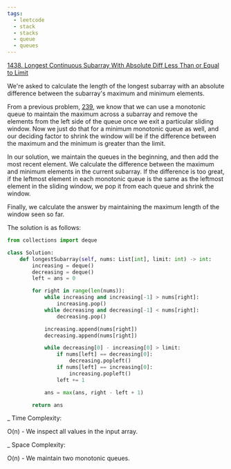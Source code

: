```yaml
---
tags:
  - leetcode
  - stack
  - stacks
  - queue
  - queues
---
```


<a href="https://leetcode.com/problems/longest-continuous-subarray-with-absolute-diff-less-than-or-equal-to-limit/">
1438. Longest Continuous Subarray With Absolute Diff Less Than or Equal to Limit</a>

We're asked to calculate the length of the longest subarray with an absolute
difference between the subarray's maximum and minimum elements.

From a previous problem, <a href="239.html">239</a>, we know that we can use a
monotonic queue to maintain the maximum across a subarray and remove the
elements from the left side of the queue once we exit a particular sliding
window. Now we just do that for a minimum monotonic queue as well, and our
deciding factor to shrink the window will be if the difference between the
maximum and the minimum is greater than the limit.

In our solution, we maintain the queues in the beginning, and then add the most
recent element. We calculate the difference between the maximum and minimum
elements in the current subarray. If the difference is too great, if the
leftmost element in each monotonic queue is the same as the leftmost element in
the sliding window, we pop it from each queue and shrink the window.

Finally, we calculate the answer by maintaining the maximum length of the window
seen so far.

The solution is as follows:

```python
from collections import deque

class Solution:
    def longestSubarray(self, nums: List[int], limit: int) -> int:
        increasing = deque()
        decreasing = deque()
        left = ans = 0

        for right in range(len(nums)):
            while increasing and increasing[-1] > nums[right]:
                increasing.pop()
            while decreasing and decreasing[-1] < nums[right]:
                decreasing.pop()

            increasing.append(nums[right])
            decreasing.append(nums[right])

            while decreasing[0] - increasing[0] > limit:
                if nums[left] == decreasing[0]:
                    decreasing.popleft()
                if nums[left] == increasing[0]:
                    increasing.popleft()
                left += 1

            ans = max(ans, right - left + 1)

        return ans
```

\_ Time Complexity:

O(n) - We inspect all values in the input array.

\_ Space Complexity:

O(n) - We maintain two monotonic queues.
